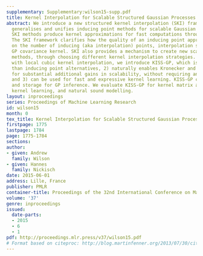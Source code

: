 ```yaml
---
supplementary: Supplementary:wilson15-supp.pdf
title: Kernel Interpolation for Scalable Structured Gaussian Processes (KISS-GP)
abstract: We introduce a new structured kernel interpolation (SKI) framework, which
  generalises and unifies inducing point methods for scalable Gaussian processes (GPs).
  SKI methods produce kernel approximations for fast computations through kernel interpolation.
  The SKI framework clarifies how the quality of an inducing point approach depends
  on the number of inducing (aka interpolation) points, interpolation strategy, and
  GP covariance kernel. SKI also provides a mechanism to create new scalable kernel
  methods, through choosing different kernel interpolation strategies. Using SKI,
  with local cubic kernel interpolation, we introduce KISS-GP, which is 1) more scalable
  than inducing point alternatives, 2) naturally enables Kronecker and Toeplitz algebra
  for substantial additional gains in scalability, without requiring any grid data,
  and 3) can be used for fast and expressive kernel learning. KISS-GP costs O(n) time
  and storage for GP inference. We evaluate KISS-GP for kernel matrix approximation,
  kernel learning, and natural sound modelling.
layout: inproceedings
series: Proceedings of Machine Learning Research
id: wilson15
month: 0
tex_title: Kernel Interpolation for Scalable Structured Gaussian Processes (KISS-GP)
firstpage: 1775
lastpage: 1784
page: 1775-1784
sections: 
author:
- given: Andrew
  family: Wilson
- given: Hannes
  family: Nickisch
date: 2015-06-01
address: Lille, France
publisher: PMLR
container-title: Proceedings of the 32nd International Conference on Machine Learning
volume: '37'
genre: inproceedings
issued:
  date-parts:
  - 2015
  - 6
  - 1
pdf: http://proceedings.mlr.press/v37/wilson15.pdf
# Format based on citeproc: http://blog.martinfenner.org/2013/07/30/citeproc-yaml-for-bibliographies/
---
```

